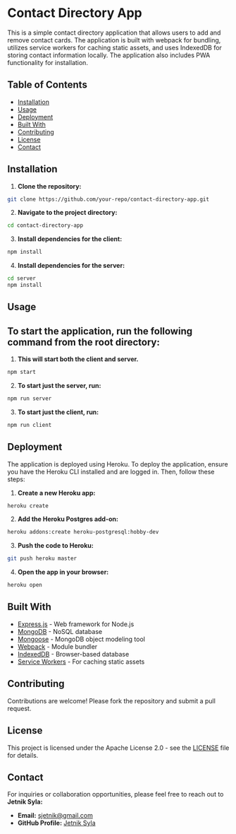 # Contact Directory App

This is a simple contact directory application that allows users to add and remove contact cards. The application is built with webpack for bundling, utilizes service workers for caching static assets, and uses IndexedDB for storing contact information locally. The application also includes PWA functionality for installation.

## Table of Contents

- [Installation](#installation)
- [Usage](#usage)
- [Deployment](#deployment)
- [Built With](#built-with)
- [Contributing](#contributing)
- [License](#license)
- [Contact](#contact)

## Installation

1. **Clone the repository:**

```bash
git clone https://github.com/your-repo/contact-directory-app.git
```

2. **Navigate to the project directory:**

```bash
cd contact-directory-app
```

3. **Install dependencies for the client:**

```bash
npm install
```

4. **Install dependencies for the server:**

```bash
cd server
npm install
```

## Usage

## **To start the application, run the following command from the root directory:**

1. **This will start both the client and server.**

```bash
npm start
```

2. **To start just the server, run:**

```bash
npm run server
```

3. **To start just the client, run:**

```bash
npm run client
```

## Deployment

The application is deployed using Heroku. To deploy the application, ensure you have the Heroku CLI installed and are logged in. Then, follow these steps:

1. **Create a new Heroku app:**

```bash
heroku create
```

2. **Add the Heroku Postgres add-on:**

```bash
heroku addons:create heroku-postgresql:hobby-dev
```

3. **Push the code to Heroku:**

```bash
git push heroku master
```

4. **Open the app in your browser:**

```bash
heroku open
```

## Built With

- [Express.js](https://expressjs.com/) - Web framework for Node.js
- [MongoDB](https://www.mongodb.com/) - NoSQL database
- [Mongoose](https://mongoosejs.com/) - MongoDB object modeling tool
- [Webpack](https://webpack.js.org/) - Module bundler
- [IndexedDB](https://developer.mozilla.org/en-US/docs/Web/API/IndexedDB_API) - Browser-based database
- [Service Workers](https://developer.mozilla.org/en-US/docs/Web/API/Service_Worker_API) - For caching static assets

## Contributing

Contributions are welcome! Please fork the repository and submit a pull request.

## License

This project is licensed under the Apache License 2.0 - see the [LICENSE](LICENSE) file for details.

## Contact

For inquiries or collaboration opportunities, please feel free to reach out to **Jetnik Syla:**

- **Email:** [sjetnik@gmail.com](mailto:sjetnik@gmail.com)
- **GitHub Profile:** [Jetnik Syla](https://github.com/JetnikSyla)
